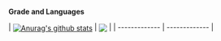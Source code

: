 **Grade and Languages**

| <a href="https://github-readme-stats.vercel.app/api?username=yangyezhuang&show_icons=true&include_all_commits=true&theme=buefy&hide_border=true"><img align="center" src="https://github-readme-stats.vercel.app/api?username=yangyezhuang&show_icons=true&include_all_commits=true&theme=buefy&hide_border=true" alt="Anurag's github stats" /></a> | <a href="https://github-readme-stats.vercel.app/api/top-langs/?username=yangyezhuang&layout=compact&theme=buefy&hide_border=true&langs_count=6">
<img align="center" src="https://github-readme-stats.vercel.app/api/top-langs/?username=yangyezhuang&layout=compact&theme=buefy&hide_border=true&langs_count=6&exclude_repo=pandas-notes&hide=html,css,jupyter notebook" /></a> |
| ------------- | ------------- |
